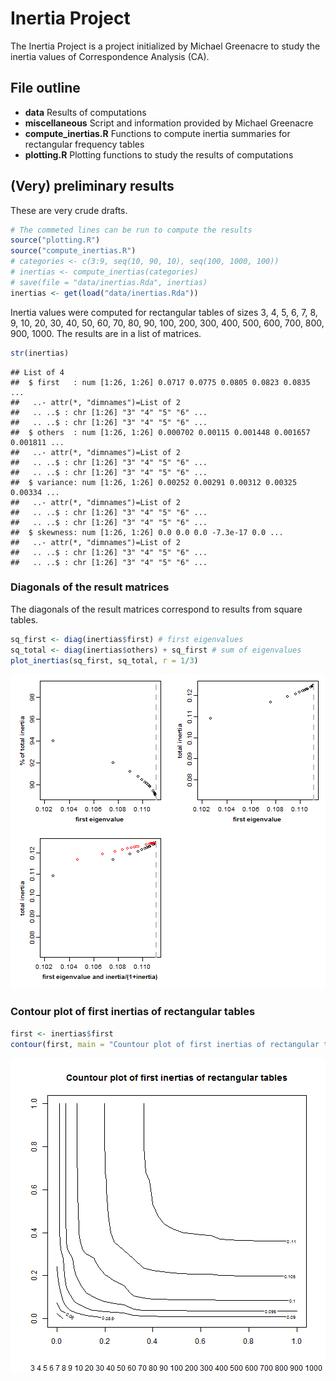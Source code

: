 



# Inertia Project  

The Inertia Project is a project initialized by Michael Greenacre to study the inertia values of Correspondence Analysis (CA).

## File outline

- **data** Results of computations  
- **miscellaneous** Script and information provided by Michael Greenacre  
- **compute_inertias.R** Functions to compute inertia summaries for rectangular frequency tables  
- **plotting.R** Plotting functions to study the results of computations  

## (Very) preliminary results  

These are very crude drafts.  


```r
# The commeted lines can be run to compute the results
source("plotting.R")
source("compute_inertias.R")
# categories <- c(3:9, seq(10, 90, 10), seq(100, 1000, 100))
# inertias <- compute_inertias(categories)
# save(file = "data/inertias.Rda", inertias)
inertias <- get(load("data/inertias.Rda"))
```

Inertia values were computed for rectangular tables of sizes 3, 4, 5, 6, 7, 8, 9, 10, 20, 30, 40, 50, 60, 70, 80, 90, 100, 200, 300, 400, 500, 600, 700, 800, 900, 1000.
The results are in a list of matrices.


```r
str(inertias)
```

```
## List of 4
##  $ first   : num [1:26, 1:26] 0.0717 0.0775 0.0805 0.0823 0.0835 ...
##   ..- attr(*, "dimnames")=List of 2
##   .. ..$ : chr [1:26] "3" "4" "5" "6" ...
##   .. ..$ : chr [1:26] "3" "4" "5" "6" ...
##  $ others  : num [1:26, 1:26] 0.000702 0.00115 0.001448 0.001657 0.001811 ...
##   ..- attr(*, "dimnames")=List of 2
##   .. ..$ : chr [1:26] "3" "4" "5" "6" ...
##   .. ..$ : chr [1:26] "3" "4" "5" "6" ...
##  $ variance: num [1:26, 1:26] 0.00252 0.00291 0.00312 0.00325 0.00334 ...
##   ..- attr(*, "dimnames")=List of 2
##   .. ..$ : chr [1:26] "3" "4" "5" "6" ...
##   .. ..$ : chr [1:26] "3" "4" "5" "6" ...
##  $ skewness: num [1:26, 1:26] 0.0 0.0 0.0 -7.3e-17 0.0 ...
##   ..- attr(*, "dimnames")=List of 2
##   .. ..$ : chr [1:26] "3" "4" "5" "6" ...
##   .. ..$ : chr [1:26] "3" "4" "5" "6" ...
```

### Diagonals of the result matrices

The diagonals of the result matrices correspond to results from square tables.


```r
sq_first <- diag(inertias$first) # first eigenvalues
sq_total <- diag(inertias$others) + sq_first # sum of eigenvalues
plot_inertias(sq_first, sq_total, r = 1/3)
```

![plot of chunk unnamed-chunk-3](figure/unnamed-chunk-3-1.png)

### Contour plot of first inertias of rectangular tables


```r
first <- inertias$first
contour(first, main = "Countour plot of first inertias of rectangular tables", sub = paste(colnames(first), collapse = " "))
```

![plot of chunk unnamed-chunk-4](figure/unnamed-chunk-4-1.png)

